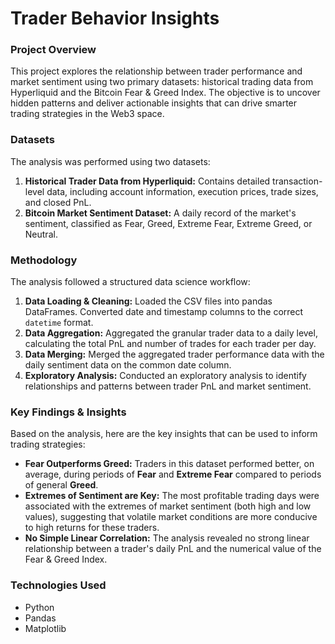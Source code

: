 # Trader Behavior Insights

### Project Overview

This project explores the relationship between trader performance and market sentiment using two primary datasets: historical trading data from Hyperliquid and the Bitcoin Fear & Greed Index. The objective is to uncover hidden patterns and deliver actionable insights that can drive smarter trading strategies in the Web3 space.

### Datasets

The analysis was performed using two datasets:
1.  **Historical Trader Data from Hyperliquid:** Contains detailed transaction-level data, including account information, execution prices, trade sizes, and closed PnL.
2.  **Bitcoin Market Sentiment Dataset:** A daily record of the market's sentiment, classified as Fear, Greed, Extreme Fear, Extreme Greed, or Neutral.

### Methodology

The analysis followed a structured data science workflow:
1.  **Data Loading & Cleaning:** Loaded the CSV files into pandas DataFrames. Converted date and timestamp columns to the correct `datetime` format.
2.  **Data Aggregation:** Aggregated the granular trader data to a daily level, calculating the total PnL and number of trades for each trader per day.
3.  **Data Merging:** Merged the aggregated trader performance data with the daily sentiment data on the common date column.
4.  **Exploratory Analysis:** Conducted an exploratory analysis to identify relationships and patterns between trader PnL and market sentiment.

### Key Findings & Insights

Based on the analysis, here are the key insights that can be used to inform trading strategies:

* **Fear Outperforms Greed:** Traders in this dataset performed better, on average, during periods of **Fear** and **Extreme Fear** compared to periods of general **Greed**.
* **Extremes of Sentiment are Key:** The most profitable trading days were associated with the extremes of market sentiment (both high and low values), suggesting that volatile market conditions are more conducive to high returns for these traders.
* **No Simple Linear Correlation:** The analysis revealed no strong linear relationship between a trader's daily PnL and the numerical value of the Fear & Greed Index.

### Technologies Used

* Python
* Pandas
* Matplotlib